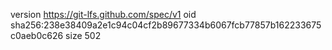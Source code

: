 version https://git-lfs.github.com/spec/v1
oid sha256:238e38409a2e1c94c04cf2b89677334b6067fcb77857b162233675c0aeb0c626
size 502
